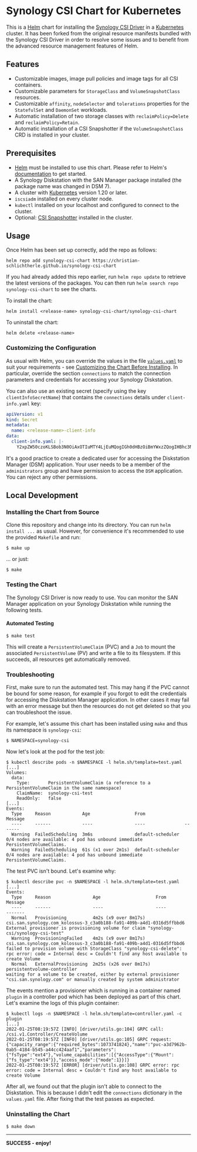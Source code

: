 # Synology CSI Chart for Kubernetes

This is a
[Helm](https://helm.sh) chart for installing the
[Synology CSI Driver](https://github.com/SynologyOpenSource/synology-csi) in a
[Kubernetes](https://kubernetes.io) cluster.
It has been forked from the original resource manifests bundled with the Synology CSI Driver in order to resolve some
issues and to benefit from the advanced resource management features of Helm.

## Features

+ Customizable images, image pull policies and image tags for all CSI containers.
+ Customizable parameters for `StorageClass` and `VolumeSnapshotClass` resources.
+ Customizable `affinity`, `nodeSelector` and `tolerations` properties for the `StatefulSet` and `DaemonSet` workloads.
+ Automatic installation of two storage classes with `reclaimPolicy=Delete` and `reclaimPolicy=Retain`.
+ Automatic installation of a CSI Snapshotter if the `VolumeSnapshotClass` CRD is installed in your cluster.

## Prerequisites

+ [Helm](https://helm.sh) must be installed to use this chart.
  Please refer to Helm's [documentation](https://helm.sh/docs) to get started.
+ A Synology Diskstation with the SAN Manager package installed (the package name was changed in DSM 7).
+ A cluster with [Kubernetes](https://kubernetes.io) version 1.20 or later.
+ `iscsiadm` installed on every cluster node.
+ `kubectl` installed on your localhost and configured to connect to the cluster.
+ Optional: [CSI Snapshotter](https://github.com/kubernetes-csi/external-snapshotter) installed in the cluster.

## Usage

Once Helm has been set up correctly, add the repo as follows:

    helm repo add synology-csi-chart https://christian-schlichtherle.github.io/synology-csi-chart

If you had already added this repo earlier, run `helm repo update` to retrieve the latest versions of the packages.
You can then run `helm search repo synology-csi-chart` to see the charts.

To install the chart:

    helm install <release-name> synology-csi-chart/synology-csi-chart

To uninstall the chart:

    helm delete <release-name>

### Customizing the Configuration

As usual with Helm, you can override the values in the file [`values.yaml`](values.yaml) to suit your requirements - see
[Customizing the Chart Before Installing](https://helm.sh/docs/intro/using_helm/#customizing-the-chart-before-installing).
In particular, override the section `connections` to match the connection parameters and credentials for
accessing your Synology Diskstation.

You can also use an existing secret (specify using the key `clientInfoSecretName`) that contains the `connections`
details under `client-info.yaml` key:

```yaml
apiVersion: v1
kind: Secret
metadata:
  name: <release-name>-client-info
data:
  client-info.yaml: |-
    Y2xpZW50czoKLSBob3N0OiAxOTIuMTY4LjEuMQogIGh0dHBzOiBmYWxzZQogIHBhc3N3b3JkOiBwYXNzd29yZAogIHBvcnQ6IDUwMDAKICB1c2VybmFtZTogdXNlcm5hbWUKLSBob3N0OiAxOTIuMTY4LjEuMQogIGh0dHBzOiBmYWxzZQogIHBhc3N3b3JkOiBwYXNzd29yZAogIHBvcnQ6IDUwMDEKICB1c2VybmFtZTogdXNlcm5hbWU=
```

It's a good practice to create a dedicated user for accessing the Diskstation Manager (DSM) application.
Your user needs to be a member of the `administrators` group and have permission to access the `DSM` application.
You can reject any other permissions.

## Local Development

### Installing the Chart from Source

Clone this repository and change into its directory.
You can run `helm install ...` as usual.
However, for convenience it's recommended to use the provided `Makefile` and run:

    $ make up

... or just:

    $ make

### Testing the Chart

The Synology CSI Driver is now ready to use.
You can monitor the SAN Manager application on your Synology Diskstation while running the following tests.

#### Automated Testing

    $ make test

This will create a `PersistentVolumeClaim` (PVC) and a `Job` to mount the associated `PersistentVolume` (PV) and write a
file to its filesystem.
If this succeeds, all resources get automatically removed.

### Troubleshooting

First, make sure to run the automated test.
This may hang if the PVC cannot be bound for some reason, for example if you forgot to edit the credentials for
accessing the Diskstation Manager application.
In other cases it may fail with an error message but then the resources do not get deleted so that you can troubleshoot
the issue.

For example, let's assume this chart has been installed using `make` and thus its namespace is `synology-csi`:

```
$ NAMESPACE=synology-csi
```

Now let's look at the pod for the test job:

```
$ kubectl describe pods -n $NAMESPACE -l helm.sh/template=test.yaml
[...]
Volumes:
  data:
    Type:       PersistentVolumeClaim (a reference to a PersistentVolumeClaim in the same namespace)
    ClaimName:  synology-csi-test
    ReadOnly:   false
[...]
Events:
  Type     Reason            Age                 From               Message
  ----     ------            ----                ----               -------
  Warning  FailedScheduling  3m6s                default-scheduler  0/4 nodes are available: 4 pod has unbound immediate PersistentVolumeClaims.
  Warning  FailedScheduling  61s (x1 over 2m1s)  default-scheduler  0/4 nodes are available: 4 pod has unbound immediate PersistentVolumeClaims.
```

The test PVC isn't bound.
Let's examine why:

```
$ kubectl describe pvc -n $NAMESPACE -l helm.sh/template=test.yaml
[...]
Events:
  Type     Reason                Age                     From                                                                  Message
  ----     ------                ----                    ----                                                                  -------
  Normal   Provisioning          4m2s (x9 over 8m17s)    csi.san.synology.com_kolossus-3_c3a0b188-fa91-409b-a4d1-0316d5ffbbd6  External provisioner is provisioning volume for claim "synology-csi/synology-csi-test"
  Warning  ProvisioningFailed    4m2s (x9 over 8m17s)    csi.san.synology.com_kolossus-3_c3a0b188-fa91-409b-a4d1-0316d5ffbbd6  failed to provision volume with StorageClass "synology-csi-delete": rpc error: code = Internal desc = Couldn't find any host available to create Volume
  Normal   ExternalProvisioning  2m25s (x26 over 8m17s)  persistentvolume-controller                                           waiting for a volume to be created, either by external provisioner "csi.san.synology.com" or manually created by system administrator
```

The events mention a provisioner which is running in a container named `plugin` in a controller pod which has been
deployed as part of this chart.
Let's examine the logs of this plugin container:

```
$ kubectl logs -n $NAMESPACE -l helm.sh/template=controller.yaml -c plugin
[...]
2022-01-25T08:19:57Z [INFO] [driver/utils.go:104] GRPC call: /csi.v1.Controller/CreateVolume
2022-01-25T08:19:57Z [INFO] [driver/utils.go:105] GRPC request: {"capacity_range":{"required_bytes":1073741824},"name":"pvc-a3d7962b-0ab5-4184-b545-a44cc424aaf1","parameters":{"fsType":"ext4"},"volume_capabilities":[{"AccessType":{"Mount":{"fs_type":"ext4"}},"access_mode":{"mode":1}}]}
2022-01-25T08:19:57Z [ERROR] [driver/utils.go:108] GRPC error: rpc error: code = Internal desc = Couldn't find any host available to create Volume
```

After all, we found out that the plugin isn't able to connect to the Diskstation.
This is because I didn't edit the `connections` dictionary in the `values.yaml` file.
After fixing that the test passes as expected.

### Uninstalling the Chart

    $ make down

---

**SUCCESS - enjoy!**
